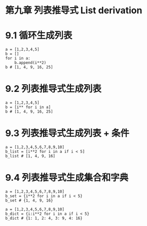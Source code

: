 # 第九章 列表推导式 List derivation


# 9.1 **循环**生成列表

```
a = [1,2,3,4,5]
b = []
for i in a:
    b.append(i**2)
b # [1, 4, 9, 16, 25]
```
# 9.2 **列表推导式**生成列表
```
a = [1,2,3,4,5]
b = [i** for i in a]
b # [1, 4, 9, 16, 25]
```
# 9.3 **列表推导式**生成列表 + 条件
```
a = [1,2,3,4,5,6,7,8,9,10]
b_list = [i**2 for i in a if i < 5]
b_list # [1, 4, 9, 16]
```
# 9.4 **列表推导式**生成集合和字典
```
a = [1,2,3,4,5,6,7,8,9,10]
b_set = {i**2 for i in a if i < 5}
b_set # {1, 4, 9, 16}
```
```
a = [1,2,3,4,5,6,7,8,9,10]
b_dict = {i:i**2 for i in a if i < 5}
b_dict # {1: 1, 2: 4, 3: 9, 4: 16}
```





































